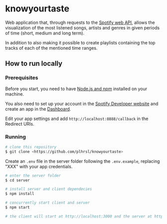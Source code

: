 # knowyourtaste

Web application that, through requests to the [Spotify web API](https://developer.spotify.com/documentation/web-api/), allows the visualization of the most listened songs, artists and genres in given periods of time (short, medium and long term).

In addition to also making it possible to create playlists containing the top tracks of each of the mentioned time ranges.

## How to run locally

### Prerequisites

Before you start, you need to have [Node.js and npm](https://docs.npmjs.com/downloading-and-installing-node-js-and-npm) installed on your machine.

You also need to set up your account in the [Spotify Developer website](https://developer.spotify.com/) and create an app in the [Dashboard](https://developer.spotify.com/dashboard/applications).

Edit your app settings and add `http://localhost:8888/callback` in the Redirect URIs.

### Running

```bash
# clone this repository
$ git clone <https://github.com/plhrsl/knowyourtaste>
```

Create an `.env` file in the server folder following the `.env.example`, replacing "XXX" with your app credentials.

```bash
# enter the server folder
$ cd server

# install server and client dependecies
$ npm install

# concurrently start client and server
$ npm start

# the client will start at http://localhost:3000 and the server at http://localhost:8888
```
